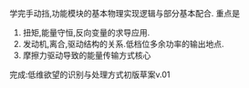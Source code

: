 学完手动挡,功能模块的基本物理实现逻辑与部分基本配合.
重点是
1. 扭矩,能量守恒,反向变量的求导应用.
2. 发动机,离合,驱动结构的关系.低档位多余功率的输出地点.
3. 摩擦力驱动导致的能量传输方式核心

完成:低维欲望的识别与处理方式初版草案v.01
